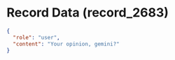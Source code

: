 # Record Data (record_2683)

```json
{
  "role": "user",
  "content": "Your opinion, gemini?"
}
```
